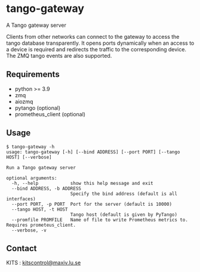 tango-gateway
=============

A Tango gateway server

Clients from other networks can connect to the gateway to access the tango
database transparently. It opens ports dynamically when an access to a device
is required and redirects the traffic to the corresponding device. The ZMQ
tango events are also supported.

Requirements
------------

- python >= 3.9
- zmq
- aiozmq
- pytango (optional)
- prometheus_client (optional)

Usage
-----

```
$ tango-gateway -h
usage: tango-gateway [-h] [--bind ADDRESS] [--port PORT] [--tango HOST] [--verbose]

Run a Tango gateway server

optional arguments:
  -h, --help            show this help message and exit
  --bind ADDRESS, -b ADDRESS
                        Specify the bind address (default is all interfaces)
  --port PORT, -p PORT  Port for the server (default is 10000)
  --tango HOST, -t HOST
                        Tango host (default is given by PyTango)
  --promfile PROMFILE   Name of file to write Prometheus metrics to. Requires prometeus_client.
  --verbose, -v
```

Contact
-------

KITS : kitscontrol@maxiv.lu.se
